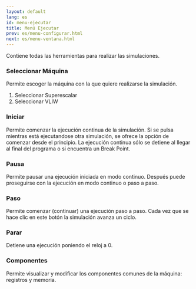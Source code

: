 ```yaml
---
layout: default
lang: es
id: menu-ejecutar
title: Menú Ejecutar
prev: es/menu-configurar.html
next: es/menu-ventana.html
---
```


Contiene todas las herramientas para realizar las simulaciones.


### Seleccionar Máquina

Permite escoger la máquina con la que quiere realizarse la simulación.

1. Seleccionar Superescalar
2. Seleccionar VLIW


### Iniciar

Permite comenzar la ejecución continua de la simulación. Si se pulsa mientras está ejecutandose otra simulación, se ofrece la opción de comenzar desde el principio. La ejecución continua sólo se detiene al llegar al final del programa o si encuentra un Break Point.


### Pausa

Permite pausar una ejecución iniciada en modo continuo. Después puede proseguirse con la ejecución en modo continuo o paso a paso.


### Paso

Permite comenzar (continuar) una ejecución paso a paso. Cada vez que se hace clic en este botón la simulación avanza un ciclo.


### Parar

Detiene una ejecución poniendo el reloj a 0.


### Componentes

Permite visualizar y modificar los componentes comunes de la máquina: registros y memoria.